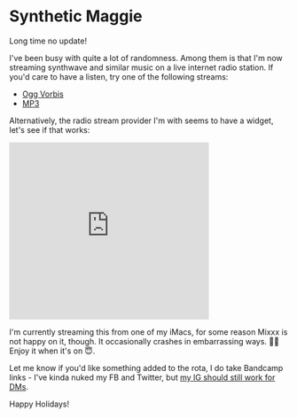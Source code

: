 # Synthetic Maggie

Long time no update!

I've been busy with quite a lot of randomness. Among them is that I'm now streaming synthwave and similar music on a live internet radio station. If you'd care to have a listen, try one of the following streams:

* [Ogg Vorbis](https://streams.radiomast.io/3dd94b4d-5756-4685-b03c-e64c9967b850)
* [MP3](https://streams.radiomast.io/92eece62-f8f7-487a-850c-7c985937c353)

Alternatively, the radio stream provider I'm with seems to have a widget, let's see if that works:

<iframe src="https://streams.radiomast.io/station/d000d857-aeb6-4bac-bf9b-a7b34c472322/player/widget?t=heatwave?s=92eece62-f8f7-487a-850c-7c985937c353" width="360" height="320" frameborder="0"></iframe>

I'm currently streaming this from one of my iMacs, for some reason Mixxx is not happy on it, though. It occasionally crashes in embarrassing ways. 🤷‍♂️ Enjoy it when it's on 😇.

Let me know if you'd like something added to the rota, I do take Bandcamp links - I've kinda nuked my FB and Twitter, but [my IG should still work for DMs](https://www.instagram.com/the.effin.maggie/).

Happy Holidays!
